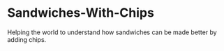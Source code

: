# Sandwiches-With-Chips
Helping the world to understand how sandwiches can be made better by adding chips. 
